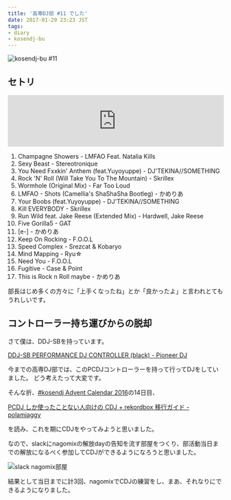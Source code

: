 ```yaml
---
title: '高専DJ部 #11 でした'
date: 2017-01-29 23:23 JST
tags:
- diary
- kosendj-bu
---
```


![kosendj-bu #11](2017/kosendj-bu-11.jpg)

## セトリ
<iframe width="100%" height="120" src="https://www.mixcloud.com/widget/iframe/?feed=https%3A%2F%2Fwww.mixcloud.com%2Fyu_suke1994%2Fkosendj-bu-11%2F&hide_cover=1&light=1" frameborder="0"></iframe>

1. Champagne Showers - LMFAO Feat. Natalia Kills
1. Sexy Beast - Stereotronique
1. You Need Fxxkin' Anthem (feat.Yuyoyuppe) - DJ'TEKINA//SOMETHING
1. Rock 'N' Roll (Will Take You To The Mountain) - Skrillex
1. Wormhole (Original Mix) - Far Too Loud
1. LMFAO - Shots (Camellia's ShaShaSha Bootleg) - かめりあ
1. Your Boobs (feat.Yuyoyuppe) - DJ'TEKINA//SOMETHING
1. Kill EVERYBODY - Skrillex
1. Run Wild feat. Jake Reese (Extended Mix) - Hardwell, Jake Reese
1. Five Gorilla5 - GAT
1. [e-] - かめりあ
1. Keep On Rocking - F.O.O.L
1. Speed Complex - Srezcat & Kobaryo
1. Mind Mapping - Ryu☆
1. Need You - F.O.O.L
1. Fugitive - Case & Point
1. This is Rock n Roll maybe - かめりあ

部長はじめ多くの方々に「上手くなったね」とか「良かったよ」と言われとてもうれしいです。
## コントローラー持ち運びからの脱却
さて僕は、DDJ-SBを持っています。

[DDJ-SB PERFORMANCE DJ CONTROLLER (black) - Pioneer DJ](https://www.pioneerdj.com/ja-jp/product/controller/ddj-sb/black/overview/)

今までの高専DJ部では、このPCDJコントローラーを持って行ってDJをしていました。
どう考えたって大変です。

そんな折、[#kosendj Advent Calendar 2016](http://www.adventar.org/calendars/1557)の14日目、

[PCDJ しか使ったことない人向けの CDJ + rekordbox 移行ガイド - polamjaggy](http://polamjag.hatenablog.jp/entry/2016/12/14/004821)

を読み、これを期にCDJをやってみようと思いました。

なので、slackにnagomixの解放dayの告知を流す部屋をつくり、部活動当日までの解放になるべく参加してCDJができるようになろうと思いました。

![slack nagomix部屋](2017/kosendj-bu-slack-nagomix.png)

結果として当日までに計3回、nagomixでCDJの練習をし、まあ、それなりにできるようになりました。
